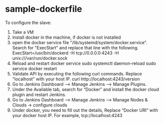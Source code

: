 # sample-dockerfile

To configure the slave:

1. Take a VM
2. Install docker in the machine, if docker is not installed
3. open the docker service file "/lib/systemd/system/docker.service". Search for "ExecStart" and replace that line with the following.
   ExecStart=/usr/bin/dockerd -H tcp://0.0.0.0:4243 -H unix:///var/run/docker.sock
4. Reload and restart docker service
   sudo systemctl daemon-reload
   sudo service docker restart
5. Validate API by executing the following curl commands. Replace "localhost" with your host IP.
   curl http://localhost:4243/version
6. Go to Jenkins Dashboard –> Manage Jenkins –> Manage Plugins.
7. Under the Available tab, search for “Docker” and install the docker cloud plugin and restart Jenkins.
8. Go to Jenkins Dashboard –> Manage Jenkins –> Manage Nodes & Clouds -> configure clouds
9. Under docker, you need to fill out the details, Replace “Docker URI” with your docker host IP. For example, tcp://localhost:4243

